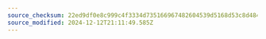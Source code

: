 ```yaml
---
source_checksum: 22ed9df0e8c999c4f3334d735166967482604539d5168d53c8d4842d57b34906
source_modified: 2024-12-12T21:11:49.585Z
---
```


